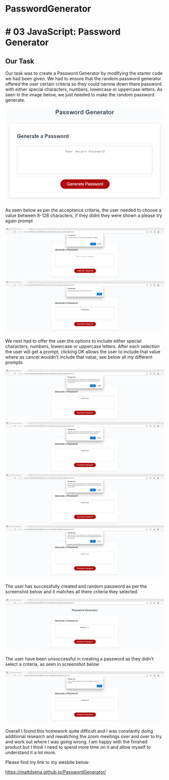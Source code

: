 # PasswordGenerator

# # 03 JavaScript: Password Generator

## Our Task

Our task was to create a Password Generator by modifying the starter code we had been given. We had to ensure that the random password generator offered the user certain criteria so they could narrow down there password with either special characters, numbers, lowercase or uppercase letters. As seen in the image below, we just needed to make the random password generate.

![Mockup example](https://github.com/Mattdsena/PasswordGenerator/blob/main/Images/03-javascript-homework-demo.png) 

As seen below as per the acceptance criteria, the user needed to choose a value between 8-128 characters, if they didnt they were shown a please try again prompt

![8-128 Characters](https://github.com/Mattdsena/PasswordGenerator/blob/main/Images/How-many-characters.jpg)
![Invalid Input](https://github.com/Mattdsena/PasswordGenerator/blob/main/Images/invalid-outside-values.jpg)

We next had to offer the user the options to include either special characters, numbers, lowercase or uppercase letters. After each selection the user will get a prompt, clicking OK allows the user to include that value where as cancel wouldn't include that value, see below all my different prompts

![Special](https://github.com/Mattdsena/PasswordGenerator/blob/main/Images/special-prompt.jpg)
![Number](https://github.com/Mattdsena/PasswordGenerator/blob/main/Images/number-prompt.jpg)
![Lowercase](https://github.com/Mattdsena/PasswordGenerator/blob/main/Images/lowercase-prompt.jpg)
![Uppercase](https://github.com/Mattdsena/PasswordGenerator/blob/main/Images/uppercase-prompt.jpg)

The user has successfully created and random password as per the screenshot below and it matches all there criteria they selected. 

![Successful](https://github.com/Mattdsena/PasswordGenerator/blob/main/Images/pword-generated.jpg)

The user have been unsuccessful in creating a password as they didn't select a criteria, as seen in screenshot below

![Unsuccessful](https://github.com/Mattdsena/PasswordGenerator/blob/main/Images/no-character-selected.jpg)

Overall I found this homework quite difficult and I was constantly doing additional research and rewatching the zoom meetings over and over to try and work out where I was going wrong. I am happy with the finished product but I think I need to spend more time on it and allow myself to understand it a lot more.

Please find my link to my wesbite below:

https://mattdsena.github.io/PasswordGenerator/